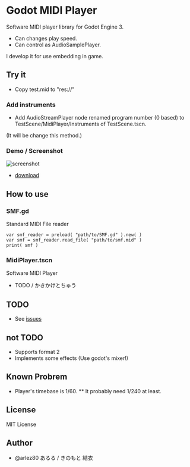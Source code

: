 # Godot MIDI Player

Software MIDI player library for Godot Engine 3.

* Can changes play speed.
* Can control as AudioSamplePlayer.

I develop it for use embedding in game.

## Try it

+ Copy test.mid to "res://"

### Add instruments

+ Add AudioStreamPlayer node renamed program number (0 based) to TestScene/MidiPlayer/Instruments of TestScene.tscn.

(It will be change this method.)

### Demo / Screenshot

![screenshot](https://bitbucket.org/arlez80/godot-midi-player/raw/1e78bb018835c38ece7e7d1ff2c825e98d4b0a44/godot-midi-player.png "screenshot")

* [download](https://bitbucket.org/arlez80/godot-midi-player/downloads/demo.zip)

## How to use

### SMF.gd

Standard MIDI File reader

```
var smf_reader = preload( "path/to/SMF.gd" ).new( )
var smf = smf_reader.read_file( "path/to/smf.mid" )
print( smf )
```

### MidiPlayer.tscn

Software MIDI Player

* TODO / かきかけとちゅう

## TODO

* See [issues]( https://bitbucket.org/arlez80/godot-midi-player/issues )

## not TODO

* Supports format 2
* Implements some effects (Use godot's mixer!)

## Known Probrem

* Player's timebase is 1/60.
** It probably need 1/240 at least.

## License

MIT License

## Author

* @arlez80 あるる / きのもと 結衣
